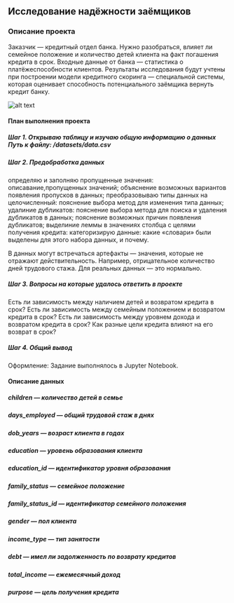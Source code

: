 ## Исследование надёжности заёмщиков

### Описание проекта

Заказчик — кредитный отдел банка. Нужно разобраться, влияет ли семейное положение и количество детей клиента на факт погашения кредита в срок. Входные данные от банка — статистика о платёжеспособности клиентов.
Результаты исследования будут учтены при построении модели кредитного скоринга — специальной системы, которая оценивает способность потенциального заёмщика вернуть кредит банку.

![alt text](https://kreditonline24.ru/wp-content/uploads/nadezhnost-zaemshika.png)

#### План выполнения проекта

##### Шаг 1. Открываю таблицу и изучаю общую информацию о данных Путь к файлу: /datasets/data.csv
##### Шаг 2. Предобработка данных
определяю и заполняю пропущенные значения:
описавание,пропущенных значений;
объяснение возможных вариантов появления пропусков в данных;
преобразовываю типы данных на целочисленный:
пояснение выбора метод для изменения типа данных;
удалиние дубликатов:
пояснение выбора метода для поиска и удаления дубликатов в данных;
пояснение возможных причин появления дубликатов;
выделиние леммы в значениях столбца с целями получения кредита:
категоризирую данные:
какие «словари» были выделены для этого набора данных, и почему.

В данных могут встречаться артефакты — значения, которые не отражают действительность. Например, отрицательное количество дней трудового стажа. Для реальных данных — это нормально. 

##### Шаг 3. Вопросы на которые удалось ответить в проекте

Есть ли зависимость между наличием детей и возвратом кредита в срок?
Есть ли зависимость между семейным положением и возвратом кредита в срок?
Есть ли зависимость между уровнем дохода и возвратом кредита в срок?
Как разные цели кредита влияют на его возврат в срок?

##### Шаг 4. Общий вывод

Оформление: Задание выполнялось в Jupyter Notebook. 

#### Описание данных
##### children — количество детей в семье
##### days_employed — общий трудовой стаж в днях
##### dob_years — возраст клиента в годах
##### education — уровень образования клиента
##### education_id — идентификатор уровня образования
##### family_status — семейное положение
##### family_status_id — идентификатор семейного положения
##### gender — пол клиента
##### income_type — тип занятости
##### debt — имел ли задолженность по возврату кредитов
##### total_income — ежемесячный доход
##### purpose — цель получения кредита
